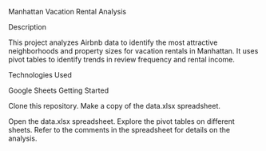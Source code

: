 Manhattan Vacation Rental Analysis

Description

This project analyzes Airbnb data to identify the most attractive neighborhoods and property sizes for vacation rentals in Manhattan. It uses pivot tables to identify trends in review frequency and rental income.

Technologies Used

Google Sheets
Getting Started

Clone this repository.
Make a copy of the data.xlsx spreadsheet.


Open the data.xlsx spreadsheet.
Explore the pivot tables on different sheets.
Refer to the comments in the spreadsheet for details on the analysis.
